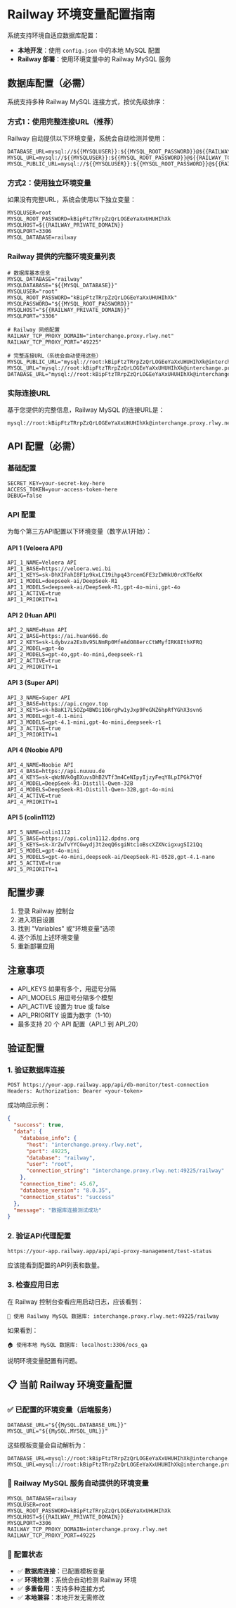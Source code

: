 # Railway 环境变量配置指南

系统支持环境自适应数据库配置：
- **本地开发**：使用 `config.json` 中的本地 MySQL 配置
- **Railway 部署**：使用环境变量中的 Railway MySQL 服务

## 数据库配置（必需）

系统支持多种 Railway MySQL 连接方式，按优先级排序：

### 方式1：使用完整连接URL（推荐）
Railway 自动提供以下环境变量，系统会自动检测并使用：
```
DATABASE_URL=mysql://${{MYSQLUSER}}:${{MYSQL_ROOT_PASSWORD}}@${{RAILWAY_TCP_PROXY_DOMAIN}}:${{RAILWAY_TCP_PROXY_PORT}}/${{MYSQL_DATABASE}}
MYSQL_URL=mysql://${{MYSQLUSER}}:${{MYSQL_ROOT_PASSWORD}}@${{RAILWAY_TCP_PROXY_DOMAIN}}:${{RAILWAY_TCP_PROXY_PORT}}/${{MYSQL_DATABASE}}
MYSQL_PUBLIC_URL=mysql://${{MYSQLUSER}}:${{MYSQL_ROOT_PASSWORD}}@${{RAILWAY_TCP_PROXY_DOMAIN}}:${{RAILWAY_TCP_PROXY_PORT}}/${{MYSQL_DATABASE}}
```

### 方式2：使用独立环境变量
如果没有完整URL，系统会使用以下独立变量：
```
MYSQLUSER=root
MYSQL_ROOT_PASSWORD=kBipFtzTRrpZzQrLOGEeYaXxUHUHIhXk
MYSQLHOST=${{RAILWAY_PRIVATE_DOMAIN}}
MYSQLPORT=3306
MYSQL_DATABASE=railway
```

### Railway 提供的完整环境变量列表
```
# 数据库基本信息
MYSQL_DATABASE="railway"
MYSQLDATABASE="${{MYSQL_DATABASE}}"
MYSQLUSER="root"
MYSQL_ROOT_PASSWORD="kBipFtzTRrpZzQrLOGEeYaXxUHUHIhXk"
MYSQLPASSWORD="${{MYSQL_ROOT_PASSWORD}}"
MYSQLHOST="${{RAILWAY_PRIVATE_DOMAIN}}"
MYSQLPORT="3306"

# Railway 网络配置
RAILWAY_TCP_PROXY_DOMAIN="interchange.proxy.rlwy.net"
RAILWAY_TCP_PROXY_PORT="49225"

# 完整连接URL（系统会自动使用这些）
MYSQL_PUBLIC_URL="mysql://root:kBipFtzTRrpZzQrLOGEeYaXxUHUHIhXk@interchange.proxy.rlwy.net:49225/railway"
MYSQL_URL="mysql://root:kBipFtzTRrpZzQrLOGEeYaXxUHUHIhXk@interchange.proxy.rlwy.net:49225/railway"
DATABASE_URL="mysql://root:kBipFtzTRrpZzQrLOGEeYaXxUHUHIhXk@interchange.proxy.rlwy.net:49225/railway"
```

### 实际连接URL
基于您提供的完整信息，Railway MySQL 的连接URL是：
```
mysql://root:kBipFtzTRrpZzQrLOGEeYaXxUHUHIhXk@interchange.proxy.rlwy.net:49225/railway
```

## API 配置（必需）

### 基础配置
```
SECRET_KEY=your-secret-key-here
ACCESS_TOKEN=your-access-token-here
DEBUG=false
```

### API 配置
为每个第三方API配置以下环境变量（数字从1开始）：

#### API 1 (Veloera API)
```
API_1_NAME=Veloera API
API_1_BASE=https://veloera.wei.bi
API_1_KEYS=sk-DhXIFahI8F1p9kxLC19ihpq43rcemGFE3zIWHkU0rcKT6eRX
API_1_MODEL=deepseek-ai/DeepSeek-R1
API_1_MODELS=deepseek-ai/DeepSeek-R1,gpt-4o-mini,gpt-4o
API_1_ACTIVE=true
API_1_PRIORITY=1
```

#### API 2 (Huan API)
```
API_2_NAME=Huan API
API_2_BASE=https://ai.huan666.de
API_2_KEYS=sk-Ldybvza2Ex8v95LNmRp0MfeAdO88ercCtWMyfIRK8IthXFRQ
API_2_MODEL=gpt-4o
API_2_MODELS=gpt-4o,gpt-4o-mini,deepseek-r1
API_2_ACTIVE=true
API_2_PRIORITY=1
```

#### API 3 (Super API)
```
API_3_NAME=Super API
API_3_BASE=https://api.cngov.top
API_3_KEYS=sk-hBaK17L5OZp4BWDi106rgPw1yJxp9PeGNZ6hpRfYGhX3svn6
API_3_MODEL=gpt-4.1-mini
API_3_MODELS=gpt-4.1-mini,gpt-4o-mini,deepseek-r1
API_3_ACTIVE=true
API_3_PRIORITY=1
```

#### API 4 (Noobie API)
```
API_4_NAME=Noobie API
API_4_BASE=https://api.nuuuu.de
API_4_KEYS=sk-qWzNVkOgBXuvsDhB2VTf3m4CeNIpyIjzyFeqY8LpIPGk7YQf
API_4_MODEL=DeepSeek-R1-Distill-Qwen-32B
API_4_MODELS=DeepSeek-R1-Distill-Qwen-32B,gpt-4o-mini
API_4_ACTIVE=true
API_4_PRIORITY=1
```

#### API 5 (colin1112)
```
API_5_NAME=colin1112
API_5_BASE=https://api.colin1112.dpdns.org
API_5_KEYS=sk-XrZwTvYYCGwydj3t2eqQ6sgiNtc1oBscXZXNcigxugSI21Qq
API_5_MODEL=gpt-4o-mini
API_5_MODELS=gpt-4o-mini,deepseek-ai/DeepSeek-R1-0528,gpt-4.1-nano
API_5_ACTIVE=true
API_5_PRIORITY=1
```

## 配置步骤

1. 登录 Railway 控制台
2. 进入项目设置
3. 找到 "Variables" 或"环境变量"选项
4. 逐个添加上述环境变量
5. 重新部署应用

## 注意事项

- API_KEYS 如果有多个，用逗号分隔
- API_MODELS 用逗号分隔多个模型
- API_ACTIVE 设置为 true 或 false
- API_PRIORITY 设置为数字（1-10）
- 最多支持 20 个 API 配置（API_1 到 API_20）

## 验证配置

### 1. 验证数据库连接
```
POST https://your-app.railway.app/api/db-monitor/test-connection
Headers: Authorization: Bearer <your-token>
```

成功响应示例：
```json
{
  "success": true,
  "data": {
    "database_info": {
      "host": "interchange.proxy.rlwy.net",
      "port": 49225,
      "database": "railway",
      "user": "root",
      "connection_string": "interchange.proxy.rlwy.net:49225/railway"
    },
    "connection_time": 45.67,
    "database_version": "8.0.35",
    "connection_status": "success"
  },
  "message": "数据库连接测试成功"
}
```

### 2. 验证API代理配置
```
https://your-app.railway.app/api/api-proxy-management/test-status
```

应该能看到配置的API列表和数量。

### 3. 检查应用日志
在 Railway 控制台查看应用启动日志，应该看到：
```
🚀 使用 Railway MySQL 数据库: interchange.proxy.rlwy.net:49225/railway
```

如果看到：
```
🏠 使用本地 MySQL 数据库: localhost:3306/ocs_qa
```
说明环境变量配置有问题。

## 📋 当前 Railway 环境变量配置

### ✅ 已配置的环境变量（后端服务）
```
DATABASE_URL="${{MySQL.DATABASE_URL}}"
MYSQL_URL="${{MySQL.MYSQL_URL}}"
```

这些模板变量会自动解析为：
```
DATABASE_URL=mysql://root:kBipFtzTRrpZzQrLOGEeYaXxUHUHIhXk@interchange.proxy.rlwy.net:49225/railway
MYSQL_URL=mysql://root:kBipFtzTRrpZzQrLOGEeYaXxUHUHIhXk@interchange.proxy.rlwy.net:49225/railway
```

### 🔧 Railway MySQL 服务自动提供的环境变量
```
MYSQL_DATABASE=railway
MYSQLUSER=root
MYSQL_ROOT_PASSWORD=kBipFtzTRrpZzQrLOGEeYaXxUHUHIhXk
MYSQLHOST=${{RAILWAY_PRIVATE_DOMAIN}}
MYSQLPORT=3306
RAILWAY_TCP_PROXY_DOMAIN=interchange.proxy.rlwy.net
RAILWAY_TCP_PROXY_PORT=49225
```

### 🎯 配置状态
- ✅ **数据库连接**：已配置模板变量
- ✅ **环境检测**：系统会自动检测 Railway 环境
- ✅ **多重备用**：支持多种连接方式
- ✅ **本地兼容**：本地开发无需修改
